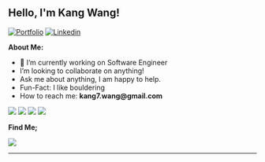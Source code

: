 
## Hello, I'm Kang Wang!

[![Portfolio](https://img.shields.io/badge/-Portfolio-red?style=flat&logo=appveyor&logoColor=white)](https://www.kang7.uk/)
[![Linkedin](https://img.shields.io/badge/-LinkedIn-blue?style=flat&logo=Linkedin&logoColor=white)](https://www.linkedin.com/in/kangqi-wang/)

**About Me:**

- 🔭 I’m currently working on Software Engineer
- I’m looking to collaborate on anything!
- Ask me about anything, I am happy to help.
- Fun-Fact: I like bouldering
- How to reach me: __kang7.wang@gmail.com__

<img src="https://github-readme-stats.vercel.app/api?username=kangqiwang&show_icons=true"/>

<img src="https://github-readme-stats.vercel.app/api/top-langs?username=kangqiwang"/>

<img src="https://github-readme-streak-stats.herokuapp.com/?user="/>

<img src="https://github-readme-stats.vercel.app/api?username=kangqiwang&show_icons=true&theme=dark"/>

**Find Me;**

[![](https://img.shields.io/badge/Medium-12100E?style=for-the-badge&logo=medium&logoColor=white)](https://medium.com/@kang7-wang)


---
